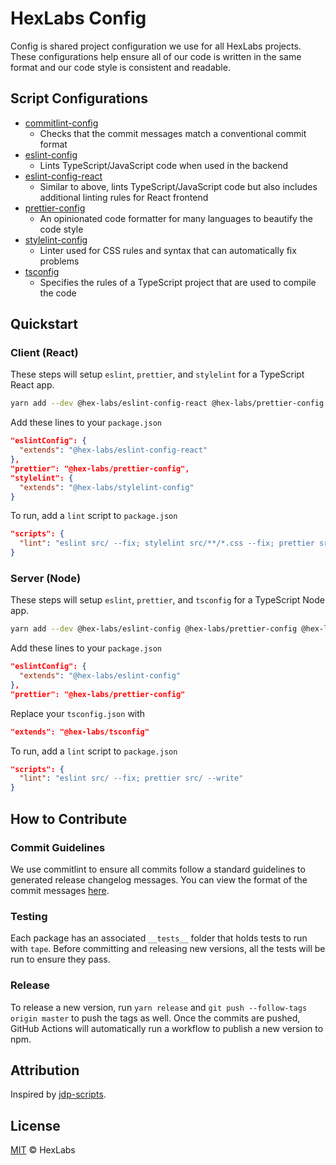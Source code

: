 # HexLabs Config

Config is shared project configuration we use for all HexLabs projects. These configurations help
ensure all of our code is written in the same format and our code style is consistent and readable.

## Script Configurations

- [commitlint-config](./packages/commitlint-config)
  - Checks that the commit messages match a conventional commit format
- [eslint-config](./packages/eslint-config)
  - Lints TypeScript/JavaScript code when used in the backend
- [eslint-config-react](./packages/eslint-config-react)
  - Similar to above, lints TypeScript/JavaScript code but also includes additional linting rules
    for React frontend
- [prettier-config](./packages/prettier-config)
  - An opinionated code formatter for many languages to beautify the code style
- [stylelint-config](./packages/stylelint-config)
  - Linter used for CSS rules and syntax that can automatically fix problems
- [tsconfig](./packages/tsconfig)
  - Specifies the rules of a TypeScript project that are used to compile the code

## Quickstart

### Client (React)

These steps will setup `eslint`, `prettier`, and `stylelint` for a TypeScript React app.

```bash
yarn add --dev @hex-labs/eslint-config-react @hex-labs/prettier-config @hex-labs/stylelint-config eslint prettier stylelint
```

Add these lines to your `package.json`

```json
"eslintConfig": {
  "extends": "@hex-labs/eslint-config-react"
},
"prettier": "@hex-labs/prettier-config",
"stylelint": {
  "extends": "@hex-labs/stylelint-config"
}
```

To run, add a `lint` script to `package.json`

```json
"scripts": {
  "lint": "eslint src/ --fix; stylelint src/**/*.css --fix; prettier src/ --write"
}
```

### Server (Node)

These steps will setup `eslint`, `prettier`, and `tsconfig` for a TypeScript Node app.

```bash
yarn add --dev @hex-labs/eslint-config @hex-labs/prettier-config @hex-labs/tsconfig eslint prettier
```

Add these lines to your `package.json`

```json
"eslintConfig": {
  "extends": "@hex-labs/eslint-config"
},
"prettier": "@hex-labs/prettier-config"
```

Replace your `tsconfig.json` with

```json
"extends": "@hex-labs/tsconfig"
```

To run, add a `lint` script to `package.json`

```json
"scripts": {
  "lint": "eslint src/ --fix; prettier src/ --write"
}
```

## How to Contribute

### Commit Guidelines

We use commitlint to ensure all commits follow a standard guidelines to generated release changelog
messages. You can view the format of the commit messages
[here](https://github.com/angular/angular/blob/master/CONTRIBUTING.md#-commit-message-format).

### Testing

Each package has an associated `__tests__` folder that holds tests to run with `tape`. Before
committing and releasing new versions, all the tests will be run to ensure they pass.

### Release

To release a new version, run `yarn release` and `git push --follow-tags origin master` to push the
tags as well. Once the commits are pushed, GitHub Actions will automatically run a workflow to
publish a new version to npm.

## Attribution

Inspired by [jdp-scripts](https://github.com/john-d-pelingo/jdp-scripts).

## License

[MIT](LICENSE) &copy; HexLabs
